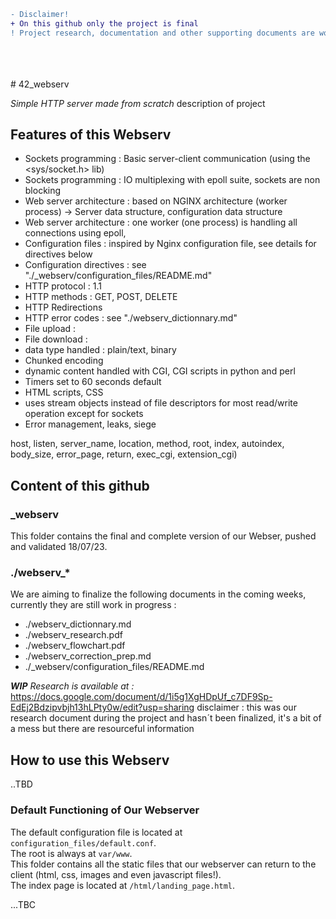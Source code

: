 
```diff
- Disclaimer!
+ On this github only the project is final
! Project research, documentation and other supporting documents are work in progress. 
```
</br>
</br>
</br>
# 42_webserv

<i>Simple HTTP server made from scratch</i>
description of project

## Features of this Webserv
- Sockets programming : Basic server-client communication (using the <sys/socket.h> lib)
- Sockets programming : IO multiplexing with epoll suite, sockets are non blocking
- Web server architecture : based on NGINX architecture (worker process) -> Server data structure, configuration data structure
- Web server architecture : one worker (one process) is handling all connections using epoll, 
- Configuration files : inspired by Nginx configuration file, see details for directives below
- Configuration directives : see "./_webserv/configuration_files/README.md"
- HTTP protocol : 1.1
- HTTP methods : GET, POST, DELETE
- HTTP Redirections
- HTTP error codes : see "./webserv_dictionnary.md"
- File upload :
- File download : 
- data type handled : plain/text, binary
- Chunked encoding
- dynamic content handled with CGI, CGI scripts in python and perl
- Timers set to 60 seconds default
- HTML scripts, CSS
- uses stream objects instead of file descriptors for most read/write operation except for sockets
- Error management, leaks, siege

host, listen, server_name, location, method, root, index, autoindex, body_size, error_page, return, exec_cgi, extension_cgi)


## Content of this github
### _webserv
This folder contains the final and complete version of our Webser, pushed and validated 18/07/23.

### ./webserv_*
We are aiming to finalize the following documents in the coming weeks, currently they are still work in progress :
- ./webserv_dictionnary.md
- ./webserv_research.pdf
- ./webserv_flowchart.pdf
- ./webserv_correction_prep.md
- ./_webserv/configuration_files/README.md

<i> <b>WIP</b> Research is available at :</i>
https://docs.google.com/document/d/1i5g1XgHDpUf_c7DF9Sp-EdEj2Bdzipvbjh13hLPty0w/edit?usp=sharing
disclaimer : this was our research document during the project and hasn´t been finalized, it's a bit of a mess but there are resourceful information

## How to use this Webserv

..TBD

### Default Functioning of Our Webserver

The default configuration file is located at `configuration_files/default.conf`.</br>
The root is always at `var/www`.</br>
This folder contains all the static files that our webserver can return to the client (html, css, images and even javascript files!).</br>
The index page is located at `/html/landing_page.html`.</br>

...TBC
